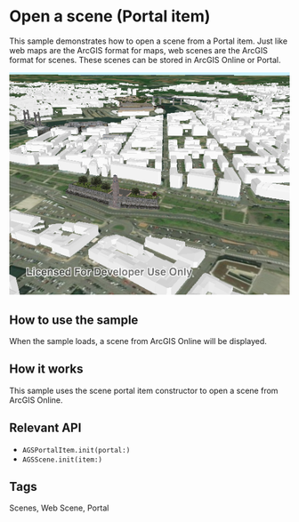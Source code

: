 # Open a scene (Portal item)

This sample demonstrates how to open a scene from a Portal item. Just like web maps are the ArcGIS format for maps, web scenes are the ArcGIS format for scenes. These scenes can be stored in ArcGIS Online or Portal.

![](image1.png)

## How to use the sample

When the sample loads, a scene from ArcGIS Online will be displayed.

## How it works

This sample uses the scene portal item constructor to open a scene from ArcGIS Online.

## Relevant API

* `AGSPortalItem.init(portal:)`
* `AGSScene.init(item:)`

## Tags

Scenes, Web Scene, Portal

